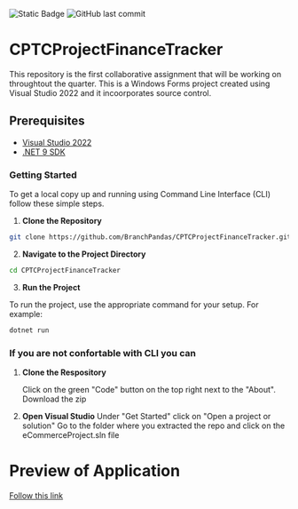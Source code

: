 ![Static Badge](https://img.shields.io/badge/Work_in_Progress-8A2BE2)
![GitHub last commit](https://img.shields.io/github/last-commit/BranchPandas/CPTCProjectFinanceTracker)

# CPTCProjectFinanceTracker
This repository is the first collaborative assignment that will be working on throughtout the quarter. 
This is a Windows Forms project created using Visual Studio 2022 and it incoorporates source control.

## Prerequisites
- [Visual Studio 2022](https://visualstudio.microsoft.com/vs/)
- [.NET 9 SDK](https://dotnet.microsoft.com/en-us/download/dotnet/9.0)

### Getting Started
To get a local copy up and running using Command Line Interface (CLI) follow these simple steps.

1. **Clone the Repository**

```sh
git clone https://github.com/BranchPandas/CPTCProjectFinanceTracker.git
```

2. **Navigate to the Project Directory**

```sh
cd CPTCProjectFinanceTracker
```

3. **Run the Project**

To run the project, use the appropriate command for your setup. For example:

```sh
dotnet run
```

### If you are not confortable with CLI you can 

1. **Clone the Respository**
   
   Click on the green "Code" button on the top right next to the "About".
   Download the zip
   
3. **Open Visual Studio**
      Under "Get Started" click on "Open a project or solution"
      Go to the folder where you extracted the repo and click on the eCommerceProject.sln file


# Preview of Application

[Follow this link](./demo/app-walkthrough.mp4)


